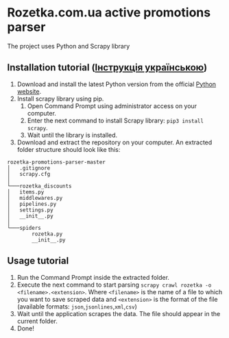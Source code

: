 # Rozetka.com.ua active promotions parser
The project uses Python and Scrapy library
## Installation tutorial ([Інструкція українською](README_UA.md))
1. Download and install the latest Python version from the official [Python website](https://www.python.org/).
2. Install scrapy library using pip.
    1) Open Command Prompt using administrator access on your computer.
    2) Enter the next command to install Scrapy library: `pip3 install scrapy`.
    3) Wait until the library is installed.
3. Download and extract the repository on your computer.
    An extracted folder structure should look like this:
```
rozetka-promotions-parser-master
│   .gitignore
│   scrapy.cfg
│
└───rozetka_discounts
│   items.py
│   middlewares.py
│   pipelines.py
│   settings.py
│   __init__.py
│
└───spiders
        rozetka.py
        __init__.py
```
## Usage tutorial
1. Run the Command Prompt inside the extracted folder.
2. Execute the next command to start parsing `scrapy crawl rozetka -o <filename>.<extension>`. 
Where `<filename>` is the name of a file to which you want to save scraped data and `<extension>` is the format of the file (available formats: `json`,`jsonlines`,`xml`,`csv`)
3. Wait until the application scrapes the data. The file should appear in the current folder.
4. Done!
